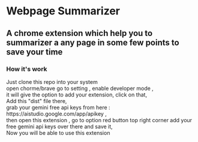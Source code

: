 <h1> Webpage Summarizer </h1>
<h2>
  A chrome extension which help you to summarizer a any page in some few points to save your time 
</h2>
<h3> How it's work </h3>
<p> 
Just clone this repo into your system <br/>
open chorme/brave go to setting , enable developer mode , <br/> 
it will give the option to add your extension, click on that,<br/>
Add this "dist" file there,<br/>
grab your gemini free api keys from  here : https://aistudio.google.com/app/apikey , <br/>
then open this extension , go to option red button top right corner  add your free gemini api keys over there and save it, <br/>
Now you will be able to use this extension  
</p>



